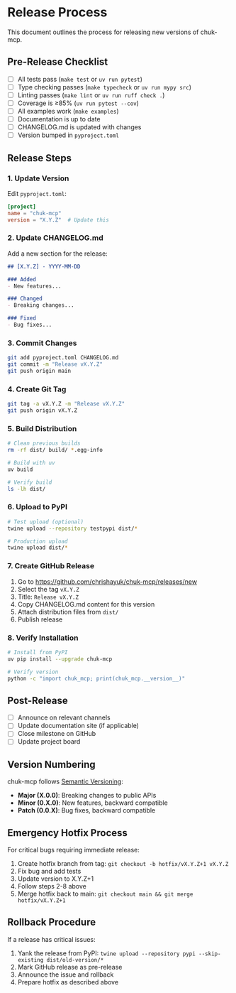 # Release Process

This document outlines the process for releasing new versions of chuk-mcp.

## Pre-Release Checklist

- [ ] All tests pass (`make test` or `uv run pytest`)
- [ ] Type checking passes (`make typecheck` or `uv run mypy src`)
- [ ] Linting passes (`make lint` or `uv run ruff check .`)
- [ ] Coverage is ≥85% (`uv run pytest --cov`)
- [ ] All examples work (`make examples`)
- [ ] Documentation is up to date
- [ ] CHANGELOG.md is updated with changes
- [ ] Version bumped in `pyproject.toml`

## Release Steps

### 1. Update Version

Edit `pyproject.toml`:

```toml
[project]
name = "chuk-mcp"
version = "X.Y.Z"  # Update this
```

### 2. Update CHANGELOG.md

Add a new section for the release:

```markdown
## [X.Y.Z] - YYYY-MM-DD

### Added
- New features...

### Changed
- Breaking changes...

### Fixed
- Bug fixes...
```

### 3. Commit Changes

```bash
git add pyproject.toml CHANGELOG.md
git commit -m "Release vX.Y.Z"
git push origin main
```

### 4. Create Git Tag

```bash
git tag -a vX.Y.Z -m "Release vX.Y.Z"
git push origin vX.Y.Z
```

### 5. Build Distribution

```bash
# Clean previous builds
rm -rf dist/ build/ *.egg-info

# Build with uv
uv build

# Verify build
ls -lh dist/
```

### 6. Upload to PyPI

```bash
# Test upload (optional)
twine upload --repository testpypi dist/*

# Production upload
twine upload dist/*
```

### 7. Create GitHub Release

1. Go to https://github.com/chrishayuk/chuk-mcp/releases/new
2. Select the tag `vX.Y.Z`
3. Title: `Release vX.Y.Z`
4. Copy CHANGELOG.md content for this version
5. Attach distribution files from `dist/`
6. Publish release

### 8. Verify Installation

```bash
# Install from PyPI
uv pip install --upgrade chuk-mcp

# Verify version
python -c "import chuk_mcp; print(chuk_mcp.__version__)"
```

## Post-Release

- [ ] Announce on relevant channels
- [ ] Update documentation site (if applicable)
- [ ] Close milestone on GitHub
- [ ] Update project board

## Version Numbering

chuk-mcp follows [Semantic Versioning](https://semver.org/):

- **Major (X.0.0)**: Breaking changes to public APIs
- **Minor (0.X.0)**: New features, backward compatible
- **Patch (0.0.X)**: Bug fixes, backward compatible

## Emergency Hotfix Process

For critical bugs requiring immediate release:

1. Create hotfix branch from tag: `git checkout -b hotfix/vX.Y.Z+1 vX.Y.Z`
2. Fix bug and add tests
3. Update version to X.Y.Z+1
4. Follow steps 2-8 above
5. Merge hotfix back to main: `git checkout main && git merge hotfix/vX.Y.Z+1`

## Rollback Procedure

If a release has critical issues:

1. Yank the release from PyPI: `twine upload --repository pypi --skip-existing dist/old-version/*`
2. Mark GitHub release as pre-release
3. Announce the issue and rollback
4. Prepare hotfix as described above

